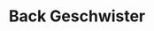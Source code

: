 ---
title: "Back Geschwister"
url: /hamburg/back-geschwister-ottenser-hauptstrasse/
shop: Bäckerei
---